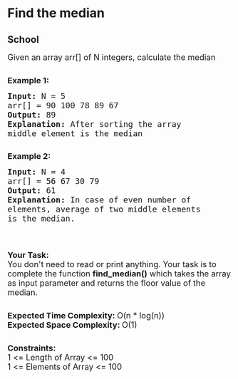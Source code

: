 # Find the median
## School 
<div class="problem-statement">
                <p></p><p><span style="font-size:18px">Given an array arr[] of N integers, calculate the median</span><br>
&nbsp;</p>

<p><span style="font-size:18px"><strong>Example 1:</strong></span></p>

<pre><span style="font-size:18px"><strong>Input: </strong>N =<strong> </strong>5
arr[] = 90 100 78 89 67
<strong>Output: </strong>89</span>
<span style="font-size:18px"><strong>Explanation: </strong>After sorting the array 
middle element is the median</span> 

</pre>

<p><span style="font-size:18px"><strong>Example 2:</strong></span></p>

<pre><span style="font-size:18px"><strong>Input: </strong>N =<strong> </strong>4
arr[] = 56 67 30 79
<strong>Output: </strong></span><span style="font-size:18px">61</span>
<span style="font-size:18px"><strong>Explanation: </strong>In case of even number of 
elements, average of two middle elements 
is the median.</span>

</pre>

<p>&nbsp;</p>

<p><span style="font-size:18px"><strong>Your Task:</strong><br>
You don't need to read or print anything. Your task is to complete the function&nbsp;<strong>find_median()</strong>&nbsp;which takes the array as input parameter and returns the floor value of the median.</span><br>
&nbsp;</p>

<p><span style="font-size:18px"><strong>Expected Time Complexity:&nbsp;</strong>O(n * log(n))<br>
<strong>Expected Space Complexity:&nbsp;</strong>O(1)</span><br>
&nbsp;</p>

<p><span style="font-size:18px"><strong>Constraints:</strong><br>
1 &lt;= Length of Array &lt;= 100<br>
1 &lt;= Elements of Array &lt;= 100</span></p>
 <p></p>
            </div>